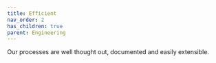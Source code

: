 ```yaml
---
title: Efficient
nav_order: 2
has_children: true
parent: Engineering
---
```

Our processes are well thought out, documented and easily extensible.
